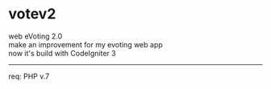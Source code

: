 # votev2
web eVoting 2.0 </br>
make an improvement for my evoting web app </br>
now it's build with CodeIgniter 3 </br><hr>
req: PHP v.7

